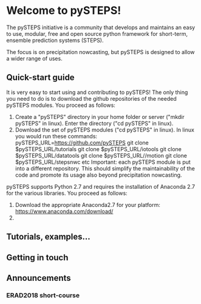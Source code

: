 # Welcome to pySTEPS!

The pySTEPS initiative is a community that develops and maintains an easy to use, modular, free and open source python framework for short-term, ensemble prediction systems (STEPS).

The focus is on precipitation nowcasting, but pySTEPS is designed to allow a wider range of uses.

## Quick-start guide
It is very easy to start using and contributing to pySTEPS! The only thing you need to do is to download the github repositories of the needed pySTEPS modules. You proceed as follows:
1. Create a "pySTEPS" directory in your home folder or server ("mkdir pySTEPS" in linux). Enter the directory ("cd pySTEPS" in linux).
2. Download the set of pySTEPS modules ("cd pySTEPS" in linux). In linux you would run these commands:
pySTEPS_URL=https://github.com/pySTEPS
git clone $pySTEPS_URL/tutorials
git clone $pySTEPS_URL/iotools
git clone $pySTEPS_URL/datatools
git clone $pySTEPS_URL//motion
git clone $pySTEPS_URL/stepsnwc
etc
Important: each pySTEPS module is put into a different repository. This should simplify the maintainability of the code and promote its usage also beyond precipitation nowcasting.

pySTEPS supports Python 2.7 and requires the installation of Anaconda 2.7 for the various libraries. You proceed as follows:
1. Download the appropriate Anaconda2.7 for your platform: https://www.anaconda.com/download/
2. 




   


## Tutorials, examples...


## Getting in touch


## Announcements

### ERAD2018 short-course

